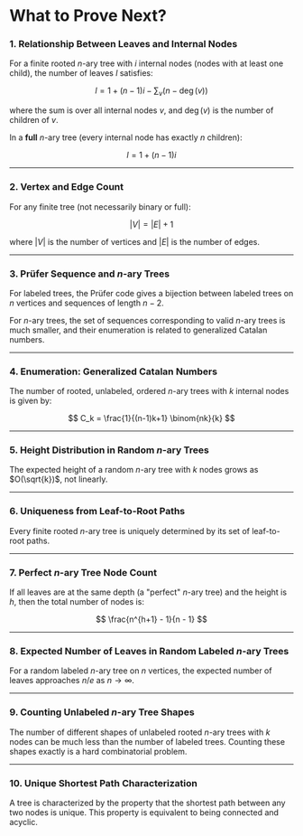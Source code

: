 # What to Prove Next?

### 1. Relationship Between Leaves and Internal Nodes

For a finite rooted $n$-ary tree with $i$ internal nodes (nodes with at least one child), the number of leaves $l$ satisfies:

$$
l = 1 + (n-1)i - \sum_{v} (n - \deg(v))
$$

where the sum is over all internal nodes $v$, and $\deg(v)$ is the number of children of $v$.

In a **full** $n$-ary tree (every internal node has exactly $n$ children):

$$
l = 1 + (n-1)i
$$

---

### 2. Vertex and Edge Count

For any finite tree (not necessarily binary or full):

$$
|V| = |E| + 1
$$

where $|V|$ is the number of vertices and $|E|$ is the number of edges.

---

### 3. Prüfer Sequence and $n$-ary Trees

For labeled trees, the Prüfer code gives a bijection between labeled trees on $n$ vertices and sequences of length $n-2$.

For $n$-ary trees, the set of sequences corresponding to valid $n$-ary trees is much smaller, and their enumeration is related to generalized Catalan numbers.

---

### 4. Enumeration: Generalized Catalan Numbers

The number of rooted, unlabeled, ordered $n$-ary trees with $k$ internal nodes is given by:

$$
C_k = \frac{1}{(n-1)k+1} \binom{nk}{k}
$$

---

### 5. Height Distribution in Random $n$-ary Trees

The expected height of a random $n$-ary tree with $k$ nodes grows as $O(\sqrt{k})$, not linearly.

---

### 6. Uniqueness from Leaf-to-Root Paths

Every finite rooted $n$-ary tree is uniquely determined by its set of leaf-to-root paths.

---

### 7. Perfect $n$-ary Tree Node Count

If all leaves are at the same depth (a "perfect" $n$-ary tree) and the height is $h$, then the total number of nodes is:

$$
\frac{n^{h+1} - 1}{n - 1}
$$

---

### 8. Expected Number of Leaves in Random Labeled $n$-ary Trees

For a random labeled $n$-ary tree on $n$ vertices, the expected number of leaves approaches $n/e$ as $n \to \infty$.

---

### 9. Counting Unlabeled $n$-ary Tree Shapes

The number of different shapes of unlabeled rooted $n$-ary trees with $k$ nodes can be much less than the number of labeled trees. Counting these shapes exactly is a hard combinatorial problem.

---

### 10. Unique Shortest Path Characterization

A tree is characterized by the property that the shortest path between any two nodes is unique. This property is equivalent to being connected and acyclic.
